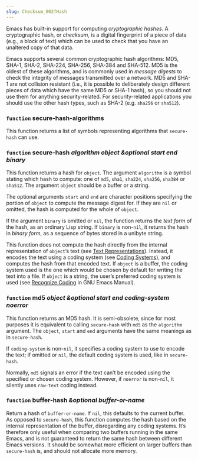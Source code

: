 ```yaml
---
slug: Checksum_002fHash
---
```


Emacs has built-in support for computing *cryptographic hashes*. A cryptographic hash, or *checksum*, is a digital fingerprint of a piece of data (e.g., a block of text) which can be used to check that you have an unaltered copy of that data.

Emacs supports several common cryptographic hash algorithms: MD5, SHA-1, SHA-2, SHA-224, SHA-256, SHA-384 and SHA-512. MD5 is the oldest of these algorithms, and is commonly used in *message digests* to check the integrity of messages transmitted over a network. MD5 and SHA-1 are not collision resistant (i.e., it is possible to deliberately design different pieces of data which have the same MD5 or SHA-1 hash), so you should not use them for anything security-related. For security-related applications you should use the other hash types, such as SHA-2 (e.g. `sha256` or `sha512`).

### <span className="tag function">`function`</span> **secure-hash-algorithms**

This function returns a list of symbols representing algorithms that `secure-hash` can use.

### <span className="tag function">`function`</span> **secure-hash** *algorithm object \&optional start end binary*

This function returns a hash for `object`. The argument `algorithm` is a symbol stating which hash to compute: one of `md5`, `sha1`, `sha224`, `sha256`, `sha384` or `sha512`. The argument `object` should be a buffer or a string.

The optional arguments `start` and `end` are character positions specifying the portion of `object` to compute the message digest for. If they are `nil` or omitted, the hash is computed for the whole of `object`.

If the argument `binary` is omitted or `nil`, the function returns the *text form* of the hash, as an ordinary Lisp string. If `binary` is non-`nil`, it returns the hash in *binary form*, as a sequence of bytes stored in a unibyte string.

This function does not compute the hash directly from the internal representation of `object`’s text (see [Text Representations](Text-Representations)). Instead, it encodes the text using a coding system (see [Coding Systems](Coding-Systems)), and computes the hash from that encoded text. If `object` is a buffer, the coding system used is the one which would be chosen by default for writing the text into a file. If `object` is a string, the user’s preferred coding system is used (see [Recognize Coding](https://www.gnu.org/software/emacs/manual/html_mono/emacs.html#Recognize-Coding) in GNU Emacs Manual).

### <span className="tag function">`function`</span> **md5** *object \&optional start end coding-system noerror*

This function returns an MD5 hash. It is semi-obsolete, since for most purposes it is equivalent to calling `secure-hash` with `md5` as the `algorithm` argument. The `object`, `start` and `end` arguments have the same meanings as in `secure-hash`.

If `coding-system` is non-`nil`, it specifies a coding system to use to encode the text; if omitted or `nil`, the default coding system is used, like in `secure-hash`.

Normally, `md5` signals an error if the text can’t be encoded using the specified or chosen coding system. However, if `noerror` is non-`nil`, it silently uses `raw-text` coding instead.

### <span className="tag function">`function`</span> **buffer-hash** *\&optional buffer-or-name*

Return a hash of `buffer-or-name`. If `nil`, this defaults to the current buffer. As opposed to `secure-hash`, this function computes the hash based on the internal representation of the buffer, disregarding any coding systems. It’s therefore only useful when comparing two buffers running in the same Emacs, and is not guaranteed to return the same hash between different Emacs versions. It should be somewhat more efficient on larger buffers than `secure-hash` is, and should not allocate more memory.
